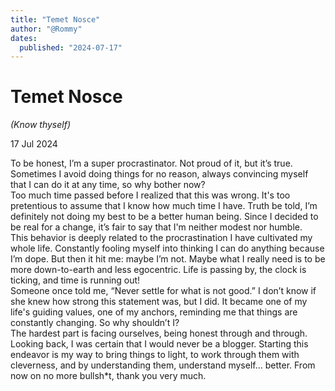 ```yaml
---
title: "Temet Nosce"
author: "@Rommy"
dates:
  published: "2024-07-17"
---
```


# Temet Nosce
_(Know thyself)_

17 Jul 2024

To be honest, I’m a super procrastinator. Not proud of it, but it’s true. Sometimes I avoid doing things for no reason, always convincing myself that I can do it at any time, so why bother now?<br>
Too much time passed before I realized that this was wrong. It's too pretentious to assume that I know how much time I have. Truth be told, I’m definitely not doing my best to be a better human being. Since I decided to be real for a change, it’s fair to say that I'm neither modest nor humble.<br>
This behavior is deeply related to the procrastination I have cultivated my whole life. Constantly fooling myself into thinking I can do anything because I’m dope. But then it hit me: maybe I’m not. Maybe what I really need is to be more down-to-earth and less egocentric. Life is passing by, the clock is ticking, and time is running out!<br>
Someone once told me, “Never settle for what is not good.” I don’t know if she knew how strong this statement was, but I did. It became one of my life's guiding values, one of my anchors, reminding me that things are constantly changing. So why shouldn’t I?<br>
The hardest part is facing ourselves, being honest through and through. Looking back, I was certain that I would never be a blogger. Starting this endeavor is my way to bring things to light, to work through them with cleverness, and by understanding them, understand myself... better.
From now on no more bullsh*t, thank you very much.

